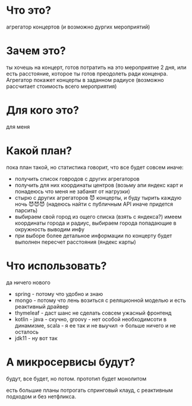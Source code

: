 # Что это?
агрегатор концертов (и возможно дургих мероприятий)

# Зачем это?
ты хочешь на концерт, готов потратить на это мероприятие 2 дня, 
или есть расстояние, которое ты готов преодолеть ради конценра.
Агрегатор покажет концерты в заданном радиусе (возможно рассчитает стоимость всего мероприятия)

# Для кого это?
для меня

# Какой план?
пока план такой, но статистика говорит, что все будет совсем иначе:
- получить список говродов с других агрегаторов
- получить для них координаты центров (возьму апи яндекс карт и понадеюсь что меня не забанят от нагрузки)
- стырю с других агрегаторов 😈 концерты, и буду тырить каждую ночь 😈😈😈 (надеюсь найти с публичным API иначе придется парсить)
- выбираем свой город из ощего списка (взять с яндекса?) имеем координаты города и радиус, выбираем города попадающие в окружность выводим инфу
- при выборе более детальное информации по концерту будет выполнен пересчет расстояния (яндекс карты) 

# Что использовать?
да ничего нового
- spring - потому что удобно и знаю
- mongo - потому что лень возиться с реляционной моделью и есть реактивный драйвер
- thymeleaf - даст шанс не сделать совсем ужасный фронтенд
- kotlin - java - скучно, groovy - нет особой необходимсоти в динамизме, scala - я ее так и не выучил -> больше ничего и не осталось
- jdk11 - ну вот так

# А микросервисы будут?
будут, все будет, но потом. прототип будет монолитом

есть большие планы потрогать спринговый клауд, с реактивным подходом и без нетфликса.